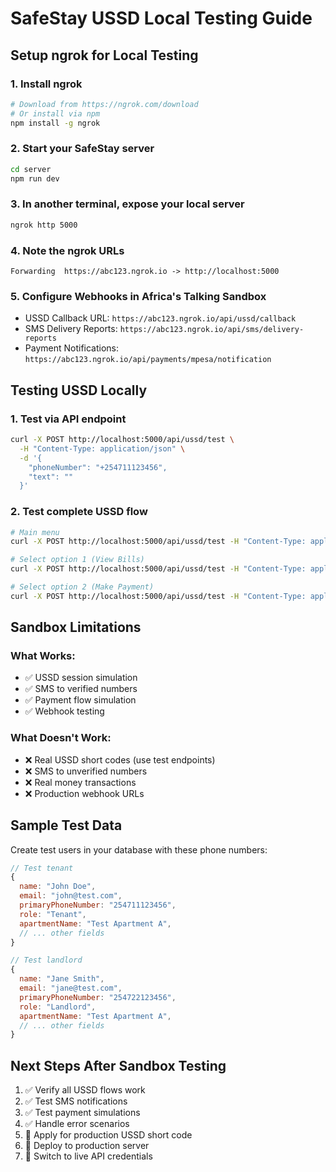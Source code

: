 # SafeStay USSD Local Testing Guide

## Setup ngrok for Local Testing

### 1. Install ngrok
```bash
# Download from https://ngrok.com/download
# Or install via npm
npm install -g ngrok
```

### 2. Start your SafeStay server
```bash
cd server
npm run dev
```

### 3. In another terminal, expose your local server
```bash
ngrok http 5000
```

### 4. Note the ngrok URLs
```
Forwarding  https://abc123.ngrok.io -> http://localhost:5000
```

### 5. Configure Webhooks in Africa's Talking Sandbox
- USSD Callback URL: `https://abc123.ngrok.io/api/ussd/callback`
- SMS Delivery Reports: `https://abc123.ngrok.io/api/sms/delivery-reports`
- Payment Notifications: `https://abc123.ngrok.io/api/payments/mpesa/notification`

## Testing USSD Locally

### 1. Test via API endpoint
```bash
curl -X POST http://localhost:5000/api/ussd/test \
  -H "Content-Type: application/json" \
  -d '{
    "phoneNumber": "+254711123456",
    "text": ""
  }'
```

### 2. Test complete USSD flow
```bash
# Main menu
curl -X POST http://localhost:5000/api/ussd/test -H "Content-Type: application/json" -d '{"phoneNumber": "+254711123456", "text": ""}'

# Select option 1 (View Bills)
curl -X POST http://localhost:5000/api/ussd/test -H "Content-Type: application/json" -d '{"phoneNumber": "+254711123456", "text": "1"}'

# Select option 2 (Make Payment)
curl -X POST http://localhost:5000/api/ussd/test -H "Content-Type: application/json" -d '{"phoneNumber": "+254711123456", "text": "2"}'
```

## Sandbox Limitations

### What Works:
- ✅ USSD session simulation
- ✅ SMS to verified numbers
- ✅ Payment flow simulation
- ✅ Webhook testing

### What Doesn't Work:
- ❌ Real USSD short codes (use test endpoints)
- ❌ SMS to unverified numbers
- ❌ Real money transactions
- ❌ Production webhook URLs

## Sample Test Data

Create test users in your database with these phone numbers:
```javascript
// Test tenant
{
  name: "John Doe",
  email: "john@test.com",
  primaryPhoneNumber: "254711123456",
  role: "Tenant",
  apartmentName: "Test Apartment A",
  // ... other fields
}

// Test landlord
{
  name: "Jane Smith", 
  email: "jane@test.com",
  primaryPhoneNumber: "254722123456",
  role: "Landlord",
  apartmentName: "Test Apartment A",
  // ... other fields
}
```

## Next Steps After Sandbox Testing

1. ✅ Verify all USSD flows work
2. ✅ Test SMS notifications
3. ✅ Test payment simulations
4. ✅ Handle error scenarios
5. 🚀 Apply for production USSD short code
6. 🚀 Deploy to production server
7. 🚀 Switch to live API credentials

